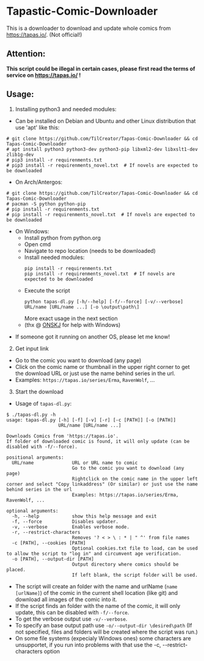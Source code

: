 # Tapastic-Comic-Downloader
This is a downloader to download and update whole comics from https://tapas.io/. (Not official!)

## Attention:
**This script could be illegal in certain cases, please first read the terms of service on https://tapas.io/ !**

## Usage:
1. Installing python3 and needed modules:
 * Can be installed on Debian and Ubuntu and other Linux distribution that use 'apt' like this:
 ```
 # git clone https://github.com/TilCreator/Tapas-Comic-Downloader && cd Tapas-Comic-Downloader
 # apt install python3 python3-dev python3-pip libxml2-dev libxslt1-dev zlib1g-dev
 # pip3 install -r requirenments.txt
 # pip3 install -r requirenments_novel.txt  # If novels are expected to be downloaded
 ```
 * On Arch/Antergos:
 ```
 # git clone https://github.com/TilCreator/Tapas-Comic-Downloader && cd Tapas-Comic-Downloader
 # pacman -S python python-pip
 # pip install -r requirenments.txt
 # pip install -r requirenments_novel.txt  # If novels are expected to be downloaded
 ```
 * On Windows:
   * Install python from python.org
   * Open cmd
   * Navigate to repo location (needs to be downloaded)
   * Install needed modules:
      ```
      pip install -r requirenments.txt
      pip install -r requirenments_novel.txt  # If novels are expected to be downloaded
      ```
   * Execute the script
      ```
      python tapas-dl.py [-h/--help] [-f/--force] [-v/--verbose] URL/name [URL/name ...] [-o \output\path\]
      ```
      More exact usage in the next section
   * (thx @ [ONSKJ](https://github.com/ONSKJ) for help with Windows)
 + If someone got it running on another OS, please let me know!
2. Get input link
 * Go to the comic you want to download (any page)
 * Click on the comic name or thumbnail in the upper right corner to get the download URL or just use the name behind series in the url.
 * Examples: `https://tapas.io/series/Erma`, `RavenWolf`, ...
3. Start the download
 * Usage of `tapas-dl.py`:
 ```
 $ ./tapas-dl.py -h
 usage: tapas-dl.py [-h] [-f] [-v] [-r] [-c [PATH]] [-o [PATH]]
                    URL/name [URL/name ...]
 
 Downloads Comics from 'https://tapas.io'.
 If folder of downloaded comic is found, it will only update (can be disabled with -f/--force).
 
 positional arguments:
   URL/name              URL or URL name to comic
                         Go to the comic you want to download (any page)
                         Rightclick on the comic name in the upper left corner and select "Copy linkaddress" (Or similar) or just use the name behind series in the url
                         Examples: https://tapas.io/series/Erma, RavenWolf, ...
 
 optional arguments:
   -h, --help            show this help message and exit
   -f, --force           Disables updater.
   -v, --verbose         Enables verbose mode.
   -r, --restrict-characters
                         Removes '? < > \ : * | " ^' from file names
   -c [PATH], --cookies [PATH]
                         Optional cookies.txt file to load, can be used to allow the script to "log in" and circumvent age verification.
   -o [PATH], --output-dir [PATH]
                         Output directory where comics should be placed.
                         If left blank, the script folder will be used. 
 ```
 * The script will create an folder with the name and urlName (`name [urlName]`) of the comic in the current shell location (like git) and download all images of the comic into it.
 * If the script finds an folder with the name of the comic, it will only update, this can be disabled with `-f/--force`.
 * To get the verbose output use `-v/--verbose`.
 * To specify an base output path use `-o/--output-dir \desired\path` (If not specified, files and folders will be created where the script was run.)
 * On some file systems (expecialy Windows ones) some characters are unsupportet, if you run into problems with that use the -c, --restrict-characters option
